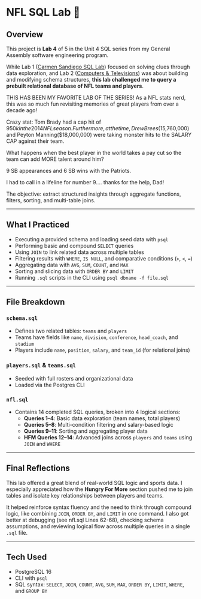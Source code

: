 # NFL SQL Lab 🏈

## Overview

This project is **Lab 4** of 5 in the Unit 4 SQL series from my General Assembly software engineering program. 

While Lab 1 ([Carmen Sandiego SQL Lab](https://github.com/ajungers-ga/sql-lab-carmen)) focused on solving clues through data exploration, and Lab 2 ([Computers & Televisions](https://github.com/ajungers-ga/sql-lab-computers-televisions)) was about building and modifying schema structures, **this lab challenged me to query a prebuilt relational database of NFL teams and players**. 

THIS HAS BEEN MY FAVORITE LAB OF THE SERIES! As a NFL stats nerd, this was so much fun revisiting memories of great players from over a decade ago! 

Crazy stat: Tom Brady had a cap hit of $950k in the 2014 NFL season. Furthermore, at the time, Drew Brees ($15,760,000) and Peyton Manning($18,000,000) were taking monster hits to the SALARY CAP against their team.

What happens when the best player in the world takes a pay cut so the team can add MORE talent around him?

9 SB appearances and 6 SB wins with the Patriots.

I had to call in a lifeline for number 9.... thanks for the help, Dad!

The objective: extract structured insights through aggregate functions, filters, sorting, and multi-table joins.

---

## What I Practiced

- Executing a provided schema and loading seed data with `psql`
- Performing basic and compound `SELECT` queries
- Using `JOIN` to link related data across multiple tables
- Filtering results with `WHERE`, `IS NULL`, and comparative conditions (`>`, `<`, `=`)
- Aggregating data with `AVG`, `SUM`, `COUNT`, and `MAX`
- Sorting and slicing data with `ORDER BY` and `LIMIT`
- Running `.sql` scripts in the CLI using `psql dbname -f file.sql`

---

##  File Breakdown

### `schema.sql`
- Defines two related tables: `teams` and `players`
- Teams have fields like `name`, `division`, `conference`, `head_coach`, and `stadium`
- Players include `name`, `position`, `salary`, and `team_id` (for relational joins)

### `players.sql` & `teams.sql`
- Seeded with full rosters and organizational data
- Loaded via the Postgres CLI

### `nfl.sql`
- Contains 14 completed SQL queries, broken into 4 logical sections:
  - **Queries 1–4**: Basic data exploration (team names, total players)
  - **Queries 5–8**: Multi-condition filtering and salary-based logic
  - **Queries 9–11**: Sorting and aggregating player data
  - **HFM Queries 12–14**: Advanced joins across `players` and `teams` using `JOIN` and `WHERE`

---

## Final Reflections

This lab offered a great blend of real-world SQL logic and sports data. I especially appreciated how the **Hungry For More** section pushed me to join tables and isolate key relationships between players and teams.

It helped reinforce syntax fluency and the need to think through compound logic, like combining `JOIN`, `ORDER BY`, and `LIMIT` in one command. I also got better at debugging (see nfl.sql Lines 62-68), checking schema assumptions, and reviewing logical flow across multiple queries in a single `.sql` file.

---

## Tech Used

- PostgreSQL 16
- CLI with `psql`
- SQL syntax: `SELECT`, `JOIN`, `COUNT`, `AVG`, `SUM`, `MAX`, `ORDER BY`, `LIMIT`, `WHERE`, and `GROUP BY`
